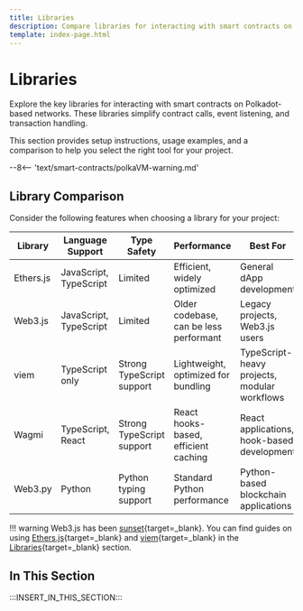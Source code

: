 ```yaml
---
title: Libraries
description: Compare libraries for interacting with smart contracts on Polkadot, including Ethers.js, Web3.js, viem, Wagmi, Web3.py, and their key differences.
template: index-page.html
---
```


# Libraries

Explore the key libraries for interacting with smart contracts on Polkadot-based networks. These libraries simplify contract calls, event listening, and transaction handling.

This section provides setup instructions, usage examples, and a comparison to help you select the right tool for your project.

--8<-- 'text/smart-contracts/polkaVM-warning.md'

## Library Comparison

Consider the following features when choosing a library for your project:

| Library    | Language Support         | Type Safety                  | Performance                           | Best For                                       |
|------------|--------------------------|------------------------------|---------------------------------------|------------------------------------------------|
| Ethers.js  | JavaScript, TypeScript   | Limited                      | Efficient, widely optimized           | General dApp development                        |
| Web3.js    | JavaScript, TypeScript   | Limited                      | Older codebase, can be less performant| Legacy projects, Web3.js users                 |
| viem       | TypeScript only          | Strong TypeScript support    | Lightweight, optimized for bundling   | TypeScript-heavy projects, modular workflows   |
| Wagmi      | TypeScript, React        | Strong TypeScript support    | React hooks-based, efficient caching  | React applications, hook-based development     |
| Web3.py    | Python                   | Python typing support        | Standard Python performance           | Python-based blockchain applications           |

!!! warning
    Web3.js has been [sunset](https://blog.chainsafe.io/web3-js-sunset/){target=\_blank}. You can find guides on using [Ethers.js](/develop/smart-contracts/libraries/ethers-js){target=\_blank} and [viem](/develop/smart-contracts/libraries/viem){target=\_blank} in the [Libraries](/develop/smart-contracts/libraries/){target=\_blank} section.

## In This Section

:::INSERT_IN_THIS_SECTION:::